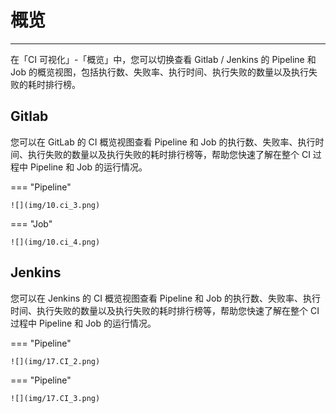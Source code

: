 # 概览
---

在「CI 可视化」-「概览」中，您可以切换查看 Gitlab / Jenkins 的 Pipeline 和 Job 的概览视图，包括执行数、失败率、执行时间、执行失败的数量以及执行失败的耗时排行榜。

## Gitlab

您可以在 GitLab 的 CI 概览视图查看 Pipeline 和 Job 的执行数、失败率、执行时间、执行失败的数量以及执行失败的耗时排行榜等，帮助您快速了解在整个 CI 过程中 Pipeline 和 Job 的运行情况。

=== "Pipeline"

    ![](img/10.ci_3.png)

=== "Job"

    ![](img/10.ci_4.png)

## Jenkins

您可以在 Jenkins 的 CI 概览视图查看 Pipeline 和 Job 的执行数、失败率、执行时间、执行失败的数量以及执行失败的耗时排行榜等，帮助您快速了解在整个 CI 过程中 Pipeline 和 Job 的运行情况。

=== "Pipeline"

    ![](img/17.CI_2.png)

=== "Pipeline"

    ![](img/17.CI_3.png)
